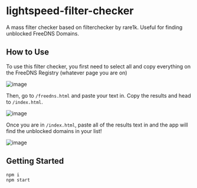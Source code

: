 # lightspeed-filter-checker
A mass filter checker based on filterchecker by rare1k. Useful for finding unblocked FreeDNS Domains.

## How to Use

To use this filter checker, you first need to select all and copy everything on the FreeDNS Registry (whatever page you are on)

![image](https://github.com/user-attachments/assets/2f11ed15-2d4c-45e8-a8c9-ce75fce42fc1)

Then, go to `/freedns.html` and paste your text in. Copy the results and head to `/index.html`.

![image](https://github.com/user-attachments/assets/40e3ee3a-03a1-4801-9ede-046eb79b2041)

Once you are in `/index.html`, paste all of the results text in and the app will find the unblocked domains in your list!

![image](https://github.com/user-attachments/assets/a4f44a4f-5d44-4047-9960-187c6cc4308c)

## Getting Started

```bash
npm i
npm start
```
